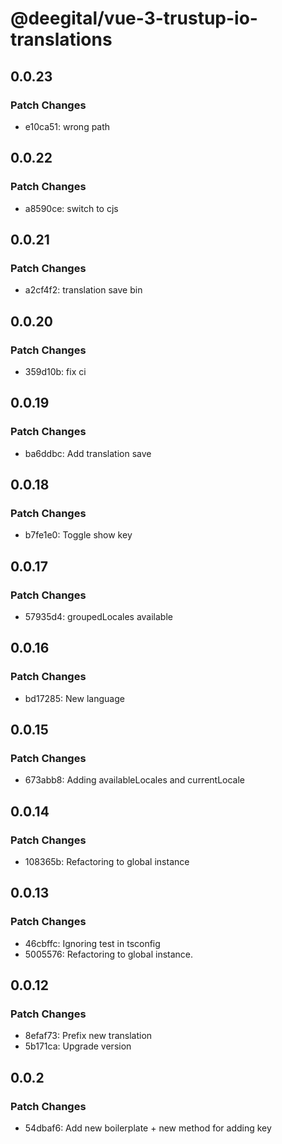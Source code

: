 # @deegital/vue-3-trustup-io-translations

## 0.0.23

### Patch Changes

- e10ca51: wrong path

## 0.0.22

### Patch Changes

- a8590ce: switch to cjs

## 0.0.21

### Patch Changes

- a2cf4f2: translation save bin

## 0.0.20

### Patch Changes

- 359d10b: fix ci

## 0.0.19

### Patch Changes

- ba6ddbc: Add translation save

## 0.0.18

### Patch Changes

- b7fe1e0: Toggle show key

## 0.0.17

### Patch Changes

- 57935d4: groupedLocales available

## 0.0.16

### Patch Changes

- bd17285: New language

## 0.0.15

### Patch Changes

- 673abb8: Adding availableLocales and currentLocale

## 0.0.14

### Patch Changes

- 108365b: Refactoring to global instance

## 0.0.13

### Patch Changes

- 46cbffc: Ignoring test in tsconfig
- 5005576: Refactoring to global instance.

## 0.0.12

### Patch Changes

- 8efaf73: Prefix new translation
- 5b171ca: Upgrade version

## 0.0.2

### Patch Changes

- 54dbaf6: Add new boilerplate + new method for adding key
